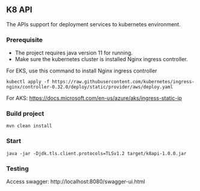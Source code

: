 ## K8 API
The APIs support for deployment services to kubernetes environment.

### Prerequisite
- The project requires java version 11 for running.
- Make sure the kubernetes cluster is installed Nginx ingress controller.

For EKS, use this command to install Nginx ingress controller
```shell
kubectl apply -f https://raw.githubusercontent.com/kubernetes/ingress-nginx/controller-0.32.0/deploy/static/provider/aws/deploy.yaml
```

For AKS: https://docs.microsoft.com/en-us/azure/aks/ingress-static-ip

### Build project
```shell
mvn clean install
```

### Start
```shell
java -jar -Djdk.tls.client.protocols=TLSv1.2 target/k8api-1.0.0.jar
```

### Testing
Access swagger: http://localhost:8080/swagger-ui.html